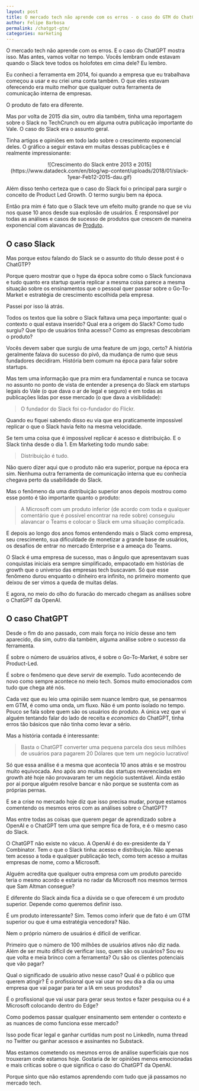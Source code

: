 ```yaml
---
layout: post	
title: O mercado tech não aprende com os erros - o caso do GTM do ChatGPT
author: Felipe Barbosa
permalink: /chatgpt-gtm/
categories: marketing
---
```


O mercado tech não aprende com os erros. E o caso do ChatGPT mostra isso. Mas antes, vamos voltar no tempo. Vocês lembram onde estavam quando o Slack teve todos os holofotes em cima dele? Eu lembro.

Eu conheci a ferramenta em 2014, foi quando a empresa que eu trabalhava começou a usar e eu criei uma conta também. O que eles estavam oferecendo era muito melhor que qualquer outra ferramenta de comunicação interna de empresas. 

O produto de fato era diferente.

Mas por volta de 2015 dia sim, outro dia também, tinha uma reportagem sobre o Slack no TechCrunch ou em alguma outra publicação importante do Vale. O caso do Slack era o assunto geral.

Tinha artigos e opiniões em todo lado sobre o crescimento exponencial deles. O gráfico a seguir estava em muitas dessas publicações e é realmente impressionante:

<center>
![Crescimento do Slack entre 2013 e 2015](https://www.datadeck.com/en/blog/wp-content/uploads/2018/01/slack-1year-Feb12-2015-dau.gif)
</center>

Além disso tenho certeza que o caso do Slack foi o principal para surgir o conceito de Product Led Growth. O termo surgiu bem na época.

Então pra mim é fato que o Slack teve um efeito muito grande no que se viu nos quase 10 anos desde sua explosão de usuários. É responsável por todas as análises e casos de sucesso de produtos que crescem de maneira exponencial com alavancas de [Produto](/produto.md).

## O caso Slack

Mas porque estou falando do Slack se o assunto do título desse post é o ChatGTP? 

Porque quero mostrar que o hype da época sobre como o Slack funcionava e tudo quanto era startup queria replicar a mesma coisa parece a mesma situação sobre os ensinamentos que o pessoal quer passar sobre o Go-To-Market e estratégia de crescimento escolhida pela empresa.

Passei por isso lá atrás.

Todos os textos que lia sobre o Slack faltava uma peça importante: qual o contexto o qual estava inserido? Qual era a origem do Slack? Como tudo surgiu? Que tipo de usuários tinha acesso? Como as empresas descobriam o produto?

Vocês devem saber que surgiu de uma feature de um jogo, certo? A história geralmente falava do sucesso do pivô, da mudança de rumo que seus fundadores decidiram. História bem comum na época para falar sobre startups.

Mas tem uma informação que pra mim era fundamental e nunca se tocava no assunto no ponto de vista de entender a presença do Slack em startups legais do Vale (o que dava o ar de legal e seguro) e em todas as publicações lidas por esse mercado (o que dava a visibilidade): 

> O fundador do Slack foi co-fundador do Flickr.

Quando eu fiquei sabendo disso eu via que era praticamente impossível replicar o que o Slack havia feito na mesma velocidade.

Se tem uma coisa que é impossível replicar é acesso e distribuição. E o Slack tinha desde o dia 1. Em Marketing todo mundo sabe: 

> Distribuição é tudo.

Não quero dizer aqui que o produto não era superior, porque na época era sim. Nenhuma outra ferramenta de comunicação interna que eu conhecia chegava perto da usabilidade do Slack. 

Mas o fenômeno da uma distribuição superior anos depois mostrou como esse ponto é tão importante quanto o produto: 

> A Microsoft com um produto inferior (de acordo com toda e qualquer comentário que é possível encontrar na rede sobre) conseguiu alavancar o Teams e colocar o Slack em uma situação complicada.

E depois ao longo dos anos fomos entendendo mais o Slack como empresa, seu crescimento, sua dificuldade de monetizar a grande base de usuários, os desafios de entrar no mercado Enterprise e a ameaça do Teams.

O Slack é uma empresa de sucesso, mas o ângulo que apresentavam suas conquistas iniciais era sempre simplificado, empacotado em histórias de growth que o universo das empresas tech buscavam. Só que esse fenômeno durou enquanto o dinheiro era infinito, no primeiro momento que deixou de ser vimos a queda de muitas delas.

E agora, no meio do olho do furacão do mercado chegam as análises sobre o ChatGPT da OpenAI.

## O caso ChatGPT

Desde o fim do ano passado, com mais força no início desse ano tem aparecido, dia sim, outro dia também, alguma análise sobre o sucesso da ferramenta.

É sobre o número de usuários ativos, é sobre o Go-To-Market, é sobre ser Product-Led.

É sobre o fenômeno que deve servir de exemplo. Tudo acontecendo de novo como sempre acontece no meio tech. Somos muito emocionados com tudo que chega até nós.

Cada vez que eu leio uma opinião sem nuance lembro que, se pensarmos em GTM, é como uma onda, um fluxo. Não é um ponto isolado no tempo. Pouco se fala sobre quem são os usuários do produto. A única vez que vi alguém tentando falar do lado de receita e *economics* do ChatGPT, tinha erros tão básicos que não tinha como levar a sério.

Mas a história contada é interessante:

> Basta o ChatGPT converter uma pequena parcela dos seus milhões de usuários para pagarem 20 Dólares que tem um negócio lucrativo!

Só que essa análise é a mesma que acontecia 10 anos atrás e se mostrou muito equivocada. Ano após ano muitas das startups reverenciadas em growth até hoje não provavaram ter um negócio sustentável. Ainda estão por aí porque alguém resolve bancar e não porque se sustenta com as próprias pernas.

E se a crise no mercado hoje diz que isso precisa mudar, porque estamos comentendo os mesmos erros com as análises sobre o ChatGPT?

Mas entre todas as coisas que querem pegar de aprendizado sobre a OpenAI e o ChatGPT tem uma que sempre fica de fora, e é o mesmo caso do Slack.

O ChatGPT não existe no vácuo. A OpenAI é do ex-presidente da Y Combinator. Tem o que o Slack tinha: acesso e distribuição. Não apenas tem acesso a toda e qualquer publicação tech, como tem acesso a muitas empresas de nome, como a Microsoft.

Alguém acredita que qualquer outra empresa com um produto parecido teria o mesmo acordo e estaria no radar da Microsoft nos mesmos termos que Sam Altman consegue?

E diferente do Slack ainda fica a dúvida se o que oferecem é um produto superior. Depende como queremos definir isso. 

É um produto interessante? Sim. Temos como inferir que de fato é um GTM superior ou que é uma estratégia vencedora? Não.

Nem o próprio número de usuários é difícil de verificar. 

Primeiro que o número de 100 milhões de usuários ativos não diz nada. Além de ser muito difícil de verificar isso, quem são os usuários? Sou eu que volta e meia brinco com a ferramenta? Ou são os clientes potenciais que vão pagar? 

Qual o significado de usuário ativo nesse caso? Qual é o público que querem atingir? É o profissional que vai usar no seu dia a dia ou uma empresa que vai pagar para ter a IA em seus produtos?

É o profissional que vai usar para gerar seus textos e fazer pesquisa ou é a Microsoft colocando dentro do Edge?

Como podemos passar qualquer ensinamento sem entender o contexto e as nuances de como funciona esse mercado?

Isso pode ficar legal e ganhar curtidas num post no LinkedIn, numa thread no Twitter ou ganhar acessos e assinantes no Substack.

Mas estamos cometendo os mesmos erros de análise superficiais que nos trouxeram onde estamos hoje. Gostaria de ler opiniões menos emocionadas e mais críticas sobre o que significa o caso do ChatGPT da OpenAI.

Porque sinto que não estamos aprendendo com tudo que já passamos no mercado tech.
